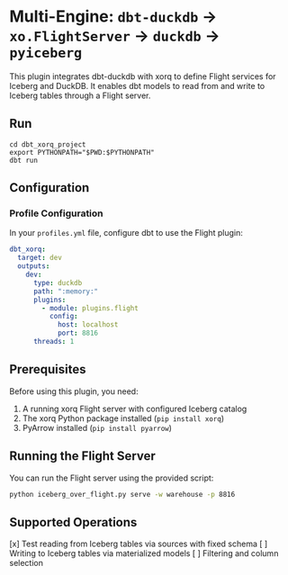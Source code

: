 # Multi-Engine: `dbt-duckdb` -> `xo.FlightServer` -> `duckdb` -> `pyiceberg`

This plugin integrates dbt-duckdb with xorq to define Flight services for
Iceberg and DuckDB. It enables dbt models to read from and write to Iceberg
tables through a Flight server.

## Run

```
cd dbt_xorq_project
export PYTHONPATH="$PWD:$PYTHONPATH"
dbt run
```

## Configuration

### Profile Configuration

In your `profiles.yml` file, configure dbt to use the Flight plugin:

```yaml
dbt_xorq:
  target: dev
  outputs:
    dev:
      type: duckdb
      path: ":memory:"
      plugins:
        - module: plugins.flight 
          config:
            host: localhost
            port: 8816
      threads: 1
```
## Prerequisites

Before using this plugin, you need:

1. A running xorq Flight server with configured Iceberg catalog
2. The xorq Python package installed (`pip install xorq`)
3. PyArrow installed (`pip install pyarrow`)

## Running the Flight Server

You can run the Flight server using the provided script:

```bash
python iceberg_over_flight.py serve -w warehouse -p 8816
```

## Supported Operations

[x] Test reading from Iceberg tables via sources with fixed schema
[ ] Writing to Iceberg tables via materialized models
[ ] Filtering and column selection
